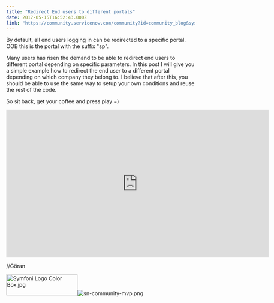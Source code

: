 ```yaml
---
title: "Redirect End users to different portals"
date: 2017-05-15T16:52:43.000Z
link: "https://community.servicenow.com/community?id=community_blog&sys_id=a1dda6e9dbd0dbc01dcaf3231f96197b"
---
```

<p>By default, all end users logging in can be redirected to a specific portal. OOB this is the portal with the suffix "sp".</p><p></p><p>Many users has risen the demand to be able to redirect end users to different portal depending on specific parameters. In this post I will give you a simple example how to redirect the end user to a different portal depending on which company they belong to. I believe that after this, you should be able to use the same way to setup your own conditions and reuse the rest of the code.</p><p></p><p>So sit back, get your coffee and press play =)</p><p></p><p><iframe frameborder="0" height="394" src="https://www.youtube-nocookie.com/embed/ODc5q6X8KY4" width="700">
</iframe></p><p></p><p>//Göran</p><p></p><p><img   alt="Symfoni Logo Color Box.jpg" class="image-1 jive-image" height="56" src="d628d1c6db5c9f048c8ef4621f96192e.iix" style="width: 190px; height: 55.6641px;" width="190"/><img   alt="sn-community-mvp.png" class="image-2 jive-image" src="0ca57886db9c5f048c8ef4621f961910.iix" style="width: auto; height: auto;"/></p>